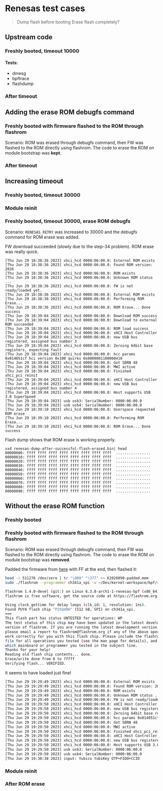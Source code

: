 # Renesas test cases

> Dump flash before booting
> Erase flash completely?

## Upstream code

### Freshly booted, timeout 10000

#### Tests: 

- dmesg
- bpftrace
- flashdump

### After timeout

## Adding the erase ROM debugfs command

### Freshly booted with firmware flashed to the ROM through flashrom

Scenario: ROM was erased through debugfs command, then FW was flashed to the ROM directly using flashrom. The code to erase the ROM on module bootstrap was **kept**.

### After timeout

## Increasing timeout

### Freshly booted, timeout 30000

### Module reinit

### Freshly booted, timeout 30000, erase ROM debugfs

Scenario: `RENESAS_RETRY` was increased to 30000 and the debugfs command for ROM erase was added. 

FW download succeeded (slowly due to the step-34 problem). ROM erase was really quick.

```
[Thu Jun 29 18:38:36 2023] xhci_hcd 0000:06:00.0: External ROM exists
[Thu Jun 29 18:38:36 2023] xhci_hcd 0000:06:00.0: Found ROM version: 2026
[Thu Jun 29 18:38:36 2023] xhci_hcd 0000:06:00.0: ROM exists
[Thu Jun 29 18:38:36 2023] xhci_hcd 0000:06:00.0: Unknown ROM status ...
[Thu Jun 29 18:38:36 2023] xhci_hcd 0000:06:00.0: FW is not ready/loaded yet.
[Thu Jun 29 18:38:36 2023] xhci_hcd 0000:06:00.0: External ROM exists
[Thu Jun 29 18:38:36 2023] xhci_hcd 0000:06:00.0: Performing ROM Erase...
[Thu Jun 29 18:38:36 2023] xhci_hcd 0000:06:00.0: ROM Erase... Done success
[Thu Jun 29 18:39:04 2023] xhci_hcd 0000:06:00.0: Download ROM success
[Thu Jun 29 18:39:04 2023] xhci_hcd 0000:06:00.0: Download to external ROM succeeded
[Thu Jun 29 18:39:04 2023] xhci_hcd 0000:06:00.0: ROM load success
[Thu Jun 29 18:39:04 2023] xhci_hcd 0000:06:00.0: xHCI Host Controller
[Thu Jun 29 18:39:04 2023] xhci_hcd 0000:06:00.0: new USB bus registered, assigned bus number 3
[Thu Jun 29 18:39:04 2023] xhci_hcd 0000:06:00.0: Zeroing 64bit base registers, expecting fault
[Thu Jun 29 18:39:04 2023] xhci_hcd 0000:06:00.0: hcc params 0x014051cf hci version 0x100 quirks 0x0000001100000410
[Thu Jun 29 18:39:04 2023] xhci_hcd 0000:06:00.0: Got SBRN 48
[Thu Jun 29 18:39:04 2023] xhci_hcd 0000:06:00.0: MWI active
[Thu Jun 29 18:39:04 2023] xhci_hcd 0000:06:00.0: Finished xhci_pci_reinit
[Thu Jun 29 18:39:04 2023] xhci_hcd 0000:06:00.0: xHCI Host Controller
[Thu Jun 29 18:39:04 2023] xhci_hcd 0000:06:00.0: new USB bus registered, assigned bus number 4
[Thu Jun 29 18:39:04 2023] xhci_hcd 0000:06:00.0: Host supports USB 3.0 SuperSpeed
[Thu Jun 29 18:39:04 2023] usb usb3: SerialNumber: 0000:06:00.0
[Thu Jun 29 18:39:04 2023] usb usb4: SerialNumber: 0000:06:00.0
[Thu Jun 29 18:39:10 2023] xhci_hcd 0000:06:00.0: Userspace requested ROM erase
[Thu Jun 29 18:39:10 2023] xhci_hcd 0000:06:00.0: Performing ROM Erase...
[Thu Jun 29 18:39:10 2023] xhci_hcd 0000:06:00.0: ROM Erase... Done success
```

Flash dump shows that ROM erase is working properly.

```
xxd renesas-dump-after-successful-flash-erased.bin| head
00000000: ffff ffff ffff ffff ffff ffff ffff ffff  ................
00000010: ffff ffff ffff ffff ffff ffff ffff ffff  ................
00000020: ffff ffff ffff ffff ffff ffff ffff ffff  ................
00000030: ffff ffff ffff ffff ffff ffff ffff ffff  ................
00000040: ffff ffff ffff ffff ffff ffff ffff ffff  ................
00000050: ffff ffff ffff ffff ffff ffff ffff ffff  ................
00000060: ffff ffff ffff ffff ffff ffff ffff ffff  ................
00000070: ffff ffff ffff ffff ffff ffff ffff ffff  ................
00000080: ffff ffff ffff ffff ffff ffff ffff ffff  ................
00000090: ffff ffff ffff ffff ffff ffff ffff ffff  ................
```

## Without the erase ROM function

### Freshly booted

### Freshly booted with firmware flashed to the ROM through flashrom

Scenario: ROM was erased through debugfs command, then FW was flashed to the ROM directly using flashrom. The code to erase the ROM on module bootstrap was **removed**.

Padded the firmware from [here](https://www.startech.com/en-de/cards-adapters/pciusb3s22) with FF at the end, then flashed it:

```sh
head -c 511276 /dev/zero | tr "\000" "\377" >> K2026090-padded.mem
sudo ./flashrom --programmer ch341a_spi -w ~/Dev/kernel-workspace/bpf/renesas-test-cases/K2026090-padded.mem 

flashrom 1.4.0-devel (git:) on Linux 6.3.8-arch1-1-renesas-bpf (x86_64)
flashrom is free software, get the source code at https://flashrom.org

Using clock_gettime for delay loops (clk_id: 1, resolution: 1ns).
Found PUYA flash chip "P25Q40H" (512 kB, SPI) on ch341a_spi.
===
This flash part has status UNTESTED for operations: WP
The test status of this chip may have been updated in the latest development
version of flashrom. If you are running the latest development version,
please email a report to flashrom@flashrom.org if any of the above operations
work correctly for you with this flash chip. Please include the flashrom log
file for all operations you tested (see the man page for details), and mention
which mainboard or programmer you tested in the subject line.
Thanks for your help!
Reading old flash chip contents... done.
Erase/write done from 0 to 7ffff
Verifying flash... VERIFIED.
```

It seems to have loaded just fine! 

```sh
[Thu Jun 29 19:29:49 2023] xhci_hcd 0000:06:00.0: External ROM exists
[Thu Jun 29 19:29:49 2023] xhci_hcd 0000:06:00.0: Found ROM version: 2026
[Thu Jun 29 19:29:49 2023] xhci_hcd 0000:06:00.0: ROM exists
[Thu Jun 29 19:29:49 2023] xhci_hcd 0000:06:00.0: Unknown ROM status ...
[Thu Jun 29 19:29:49 2023] xhci_hcd 0000:06:00.0: FW is not ready/loaded yet.
[Thu Jun 29 19:29:50 2023] xhci_hcd 0000:06:00.0: xHCI Host Controller
[Thu Jun 29 19:29:50 2023] xhci_hcd 0000:06:00.0: new USB bus registered, assigned bus number 3
[Thu Jun 29 19:29:50 2023] xhci_hcd 0000:06:00.0: Zeroing 64bit base registers, expecting fault
[Thu Jun 29 19:29:50 2023] xhci_hcd 0000:06:00.0: hcc params 0x014051cf hci version 0x100 quirks 0x0000001100000410
[Thu Jun 29 19:29:50 2023] xhci_hcd 0000:06:00.0: Got SBRN 48
[Thu Jun 29 19:29:50 2023] xhci_hcd 0000:06:00.0: MWI active
[Thu Jun 29 19:29:50 2023] xhci_hcd 0000:06:00.0: Finished xhci_pci_reinit
[Thu Jun 29 19:29:50 2023] xhci_hcd 0000:06:00.0: xHCI Host Controller
[Thu Jun 29 19:29:50 2023] xhci_hcd 0000:06:00.0: new USB bus registered, assigned bus number 4
[Thu Jun 29 19:29:50 2023] xhci_hcd 0000:06:00.0: Host supports USB 3.0 SuperSpeed
[Thu Jun 29 19:29:50 2023] usb usb3: SerialNumber: 0000:06:00.0
[Thu Jun 29 19:29:50 2023] usb usb4: SerialNumber: 0000:06:00.0
[Thu Jun 29 19:30:38 2023] input: Yubico YubiKey OTP+FIDO+CCID
```

### Module reinit

### After ROM erase
